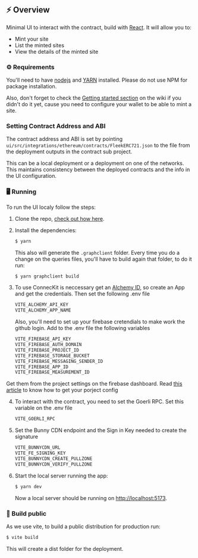 ## ⚡ Overview

Minimal UI to interact with the contract, build with [React](https://reactjs.org/). It will allow you to:

- Mint your site
- List the minted sites
- View the details of the minted site

### ⚙️ Requirements

You'll need to have [nodejs](https://nodejs.org/en/) and [YARN](https://classic.yarnpkg.com/lang/en/docs/install/#mac-stable) installed. Please do not use NPM for package installation.

Also, don't forget to check the [Getting started section](https://github.com/fleekxyz/non-fungible-apps/wiki/%F0%9F%93%98-Getting-Started) on the wiki if you didn't do it yet, cause you need to configure your wallet to be able to mint a site.

### Setting Contract Address and ABI

The contract address and ABI is set by pointing `ui/src/integrations/ethereum/contracts/FleekERC721.json` to the file from the deployment outputs in the contract sub project.

This can be a local deployment or a deployment on one of the networks.  This maintains consistency between the deployed contracts and the info in the UI configuration.

### 🖥️ Running

To run the UI localy follow the steps:

1. Clone the repo, [check out how here](https://docs.github.com/en/repositories/creating-and-managing-repositories/cloning-a-repository).

2. Install the dependencies:

   ```bash
   $ yarn
   ```

   This also will generate the `.graphclient` folder. Every time you do a change on the queries files, you'll have to build again that folder, to do it run:

   ```bash
   $ yarn graphclient build
   ```

3. To use ConnecKit is neccessary get an [Alchemy ID](https://alchemy.com/), so create an App and get the credentials. Then set the following .env file

   ```bash
   VITE_ALCHEMY_API_KEY
   VITE_ALCHEMY_APP_NAME
   ```

   Also, you'll need to set up your firebase cretendials to make work the github login. Add to the .env file the following variables

   ```bash
   VITE_FIREBASE_API_KEY
   VITE_FIREBASE_AUTH_DOMAIN
   VITE_FIREBASE_PROJECT_ID
   VITE_FIREBASE_STORAGE_BUCKET
   VITE_FIREBASE_MESSAGING_SENDER_ID
   VITE_FIREBASE_APP_ID
   VITE_FIREBASE_MEASUREMENT_ID
   ```

Get them from the project settings on the firebase dashboard. Read [this article](https://support.google.com/firebase/answer/7015592?hl=en#zippy=%2Cin-this-article) to know how to get your porject config

4. To interact with the contract, you need to set the Goerli RPC. Set this variable on the .env file

   ```bash
   VITE_GOERLI_RPC
   ```

5. Set the Bunny CDN endpoint and the Sign in Key needed to create the signature

   ```bash
   VITE_BUNNYCDN_URL
   VITE_FE_SIGNING_KEY
   VITE_BUNNYCDN_CREATE_PULLZONE
   VITE_BUNNYCDN_VERIFY_PULLZONE
   ```

6. Start the local server running the app:

   ```bash
   $ yarn dev
   ```

   Now a local server should be running on [http://localhost:5173](http://localhost:5173).

### 🤖 Build public

As we use vite, to build a public distribution for production run:

```bash
$ vite build
```

This will create a dist folder for the deployment.

